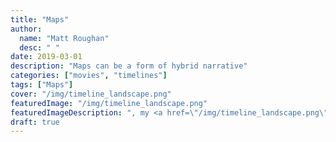 ```yaml
---
title: "Maps"
author:
  name: "Matt Roughan"
  desc: " "
date: 2019-03-01
description: "Maps can be a form of hybrid narrative"
categories: ["movies", "timelines"]
tags: ["Maps"]
cover: "/img/timeline_landscape.png" 
featuredImage: "/img/timeline_landscape.png" 
featuredImageDescription: ", my <a href=\"/img/timeline_landscape.png\">MCU Timeline</a>"
draft: true
--- 
```




 

